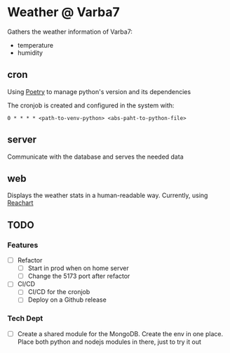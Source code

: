 # Weather @ Varba7

Gathers the weather information of Varba7:

- temperature
- humidity

## cron

Using [Poetry](https://python-poetry.org/) to manage python's version and its dependencies

The cronjob is created and configured in the system with:

```
0 * * * * <path-to-venv-python> <abs-paht-to-python-file>
```

## server

Communicate with the database and serves the needed data

## web

Displays the weather stats in a human-readable way. Currently, using [Reachart](https://recharts.org/)

## TODO

### Features

- [ ] Refactor
  - [ ] Start in prod when on home server
  - [ ] Change the 5173 port after refactor
- [ ] CI/CD
  - [ ] CI/CD for the cronjob
  - [ ] Deploy on a Github release

### Tech Dept

- [ ] Create a shared module for the MongoDB. Create the env in one place. Place both python and nodejs modules in there, just to try it out
